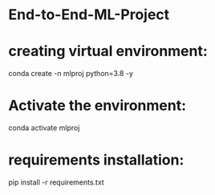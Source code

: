 # End-to-End-ML-Project

# creating virtual environment:

conda create -n mlproj python=3.8 -y

# Activate the environment:
conda activate mlproj

# requirements installation:
pip install -r requirements.txt